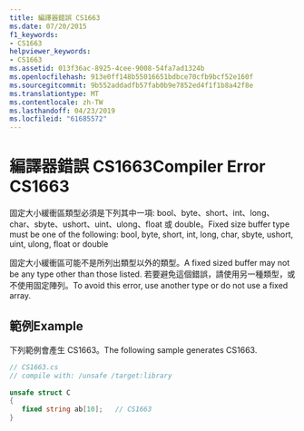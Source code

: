 ```yaml
---
title: 編譯器錯誤 CS1663
ms.date: 07/20/2015
f1_keywords:
- CS1663
helpviewer_keywords:
- CS1663
ms.assetid: 013f36ac-8925-4cee-9008-54fa7ad1324b
ms.openlocfilehash: 913e0ff148b55016651bdbce70cfb9bcf52e160f
ms.sourcegitcommit: 9b552addadfb57fab0b9e7852ed4f1f1b8a42f8e
ms.translationtype: MT
ms.contentlocale: zh-TW
ms.lasthandoff: 04/23/2019
ms.locfileid: "61685572"
---
```

# <a name="compiler-error-cs1663"></a><span data-ttu-id="21507-102">編譯器錯誤 CS1663</span><span class="sxs-lookup"><span data-stu-id="21507-102">Compiler Error CS1663</span></span>
<span data-ttu-id="21507-103">固定大小緩衝區類型必須是下列其中一項: bool、byte、short、int、long、char、sbyte、ushort、uint、ulong、float 或 double。</span><span class="sxs-lookup"><span data-stu-id="21507-103">Fixed size buffer type must be one of the following: bool, byte, short, int, long, char, sbyte, ushort, uint, ulong, float or double</span></span>  
  
 <span data-ttu-id="21507-104">固定大小緩衝區可能不是所列出類型以外的類型。</span><span class="sxs-lookup"><span data-stu-id="21507-104">A fixed sized buffer may not be any type other than those listed.</span></span> <span data-ttu-id="21507-105">若要避免這個錯誤，請使用另一種類型，或不使用固定陣列。</span><span class="sxs-lookup"><span data-stu-id="21507-105">To avoid this error, use another type or do not use a fixed array.</span></span>  
  
## <a name="example"></a><span data-ttu-id="21507-106">範例</span><span class="sxs-lookup"><span data-stu-id="21507-106">Example</span></span>  
 <span data-ttu-id="21507-107">下列範例會產生 CS1663。</span><span class="sxs-lookup"><span data-stu-id="21507-107">The following sample generates CS1663.</span></span>  
  
```csharp  
// CS1663.cs  
// compile with: /unsafe /target:library  
  
unsafe struct C  
{  
   fixed string ab[10];   // CS1663  
}  
```
